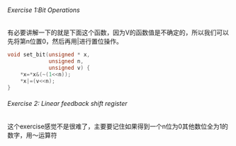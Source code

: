 ###### Exercise 1:Bit Operations


有必要讲解一下的就是下面这个函数，因为V的函数值是不确定的，所以我们可以先将第n位置0，然后再用|进行置位操作。
```C++
void set_bit(unsigned * x,
             unsigned n,
             unsigned v) {
    *x=*x&(~(1<<n));
    *x|=(v<<n);
}
```


###### Exercise 2: Linear feedback shift register
这个exercise感觉不是很难了，主要要记住如果得到一个n位为0其他数位全为1的数字，用～运算符


